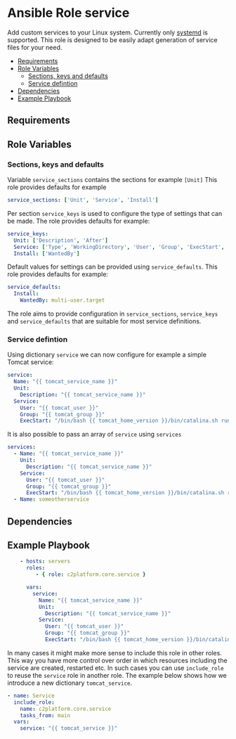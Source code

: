 # Ansible Role service

Add custom services to your Linux system. Currently only [systemd](https://systemd.io/) is supported. This role is designed to be easily adapt generation of service files for your need. 

<!-- MarkdownTOC levels="2,3" autolink="true" -->

- [Requirements](#requirements)
- [Role Variables](#role-variables)
  - [Sections, keys and defaults](#sections-keys-and-defaults)
  - [Service defintion](#service-defintion)
- [Dependencies](#dependencies)
- [Example Playbook](#example-playbook)

<!-- /MarkdownTOC -->

## Requirements

<!-- Any pre-requisites that may not be covered by Ansible itself or the role should be mentioned here. For instance, if the role uses the EC2 module, it may be a good idea to mention in this section that the boto package is required. -->

## Role Variables

<!--  A description of the settable variables for this role should go here, including any variables that are in defaults/main.yml, vars/main.yml, and any variables that can/should be set via parameters to the role. Any variables that are read from other roles and/or the global scope (ie. hostvars, group vars, etc.) should be mentioned here as well. -->

### Sections, keys and defaults

Variable `service_sections`  contains the sections for example `[Unit]` This role provides defaults for example

```yaml
service_sections: ['Unit', 'Service', 'Install']
```

Per section `service_keys` is used to configure the type of settings that can be made. The role provides defaults for example:

```yaml
service_keys:
  Unit: ['Description', 'After']
  Service: ['Type', 'WorkingDirectory', 'User', 'Group', 'ExecStart', 'ExecStop', 'Environment', 'EnvironmentFile', 'Restart', 'RestartSec', 'PIDFile', 'LimitNOFILE', 'LimitNPROC']
  Install: ['WantedBy']
```

Default values for settings can be provided using `service_defaults`. This role provides defaults for example: 

```yaml
service_defaults:
  Install:
    WantedBy: multi-user.target
```

The role aims to provide configuration in `service_sections`, `service_keys` and `service_defaults` that are suitable for most service definitions. 

### Service defintion

Using dictionary `service` we can now configure for example a simple Tomcat service:

```yaml
service:
  Name: "{{ tomcat_service_name }}"
  Unit:
    Description: "{{ tomcat_service_name }}"
  Service:
    User: "{{ tomcat_user }}"
    Group: "{{ tomcat_group }}"
    ExecStart: "/bin/bash {{ tomcat_home_version }}/bin/catalina.sh run" 
```

It is also possible to pass an array of `service` using `services`

```yaml
services:
  - Name: "{{ tomcat_service_name }}"
    Unit:
      Description: "{{ tomcat_service_name }}"
    Service:
      User: "{{ tomcat_user }}"
      Group: "{{ tomcat_group }}"
      ExecStart: "/bin/bash {{ tomcat_home_version }}/bin/catalina.sh run" 
  - Name: someotherservice
```


## Dependencies

<!--   A list of other roles hosted on Galaxy should go here, plus any details in regards to parameters that may need to be set for other roles, or variables that are used from other roles. -->

## Example Playbook

<!--   Including an example of how to use your role (for instance, with variables passed in as parameters) is always nice for users too: -->

```yaml
    - hosts: servers
      roles:
         - { role: c2platform.core.service }

      vars:
        service:
          Name: "{{ tomcat_service_name }}"
          Unit:
            Description: "{{ tomcat_service_name }}"
          Service:
            User: "{{ tomcat_user }}"
            Group: "{{ tomcat_group }}"
            ExecStart: "/bin/bash {{ tomcat_home_version }}/bin/catalina.sh run" 

```

In many cases it might make more sense to include this role in other roles. This way you have more control over order in which resources including the service are created, restarted etc. In such cases you can use `include_role` to reuse the `service` role in another role. The example below shows how we introduce a new dictionary `tomcat_service`.


```yaml
- name: Service
  include_role:
    name: c2platform.core.service
    tasks_from: main
  vars:
    service: "{{ tomcat_service }}"
```          
